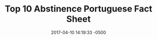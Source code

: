 ---
layout: item
category: item
id: "#0094"
loc: "094000"
title: "Top 10 Abstinence Portuguese Fact Sheet"
permalink: /top-10-abstinence-portuguese-factsheet/
store: true

date: 2017-04-10 14:19:33 -0500

front-pic: top-10-abstinence-portuguese-factsheet-front.jpg
social-pic: top-10-abstinence-portuguese-factsheet-social.jpg
pdf: top-10-abstinence-portuguese-factsheet.pdf

issues: Abstinence
type: Fact Sheet
target-age: Teens, Young Adults, Adults
target-audience: College Students, Counselors, High School Students, Youth Group
language: Portuguese

comment: true
share: true
no-description: true
---